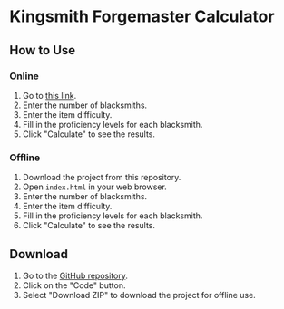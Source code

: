 # Kingsmith Forgemaster Calculator

## How to Use

### Online

1. Go to [this link](https://mayconmdfs.github.io/Kingsmith_Forgemaster_Calculator/).
2. Enter the number of blacksmiths.
3. Enter the item difficulty.
4. Fill in the proficiency levels for each blacksmith.
5. Click "Calculate" to see the results.

### Offline

1. Download the project from this repository.
2. Open `index.html` in your web browser.
3. Enter the number of blacksmiths.
4. Enter the item difficulty.
5. Fill in the proficiency levels for each blacksmith.
6. Click "Calculate" to see the results.

## Download

1. Go to the [GitHub repository](https://github.com/Mayconmdfs/Kingsmith_Forgemaster_Calculator).
2. Click on the "Code" button.
3. Select "Download ZIP" to download the project for offline use.
